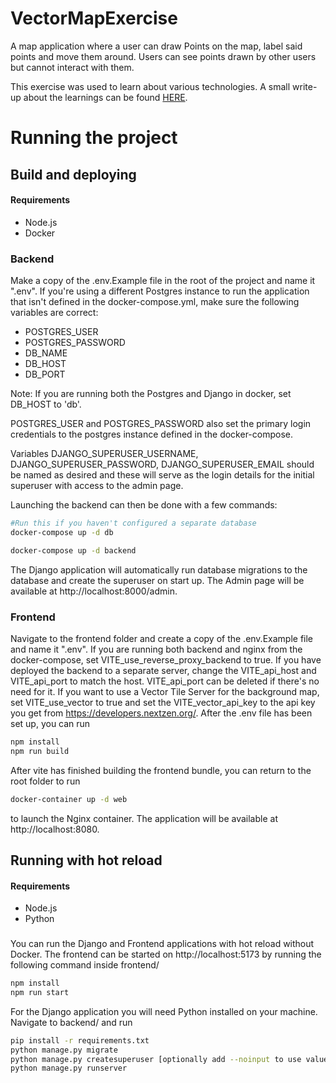 # VectorMapExercise
A map application where a user can draw Points on the map, label said points and move them around. Users can see points drawn by other users but cannot interact with them.

This exercise was used to learn about various technologies. A small write-up about the learnings can be found [HERE](docs/LearningGoals.md).

# Running the project

## Build and deploying

#### Requirements
- Node.js  
- Docker  

### Backend
Make a copy of the .env.Example file in the root of the project and name it ".env".
If you're using a different Postgres instance to run the application that isn't defined in the docker-compose.yml, make sure the following variables are correct: 
- POSTGRES_USER
- POSTGRES_PASSWORD
- DB_NAME
- DB_HOST
- DB_PORT  

Note: If you are running both the Postgres and Django in docker, set DB_HOST to 'db'.

POSTGRES_USER and POSTGRES_PASSWORD also set the primary login credentials to the postgres instance defined in the docker-compose.

Variables DJANGO_SUPERUSER_USERNAME, DJANGO_SUPERUSER_PASSWORD, DJANGO_SUPERUSER_EMAIL should be named as desired and these will serve as the login details for the initial superuser with access to the admin page.

Launching the backend can then be done with a few commands:
```bash
#Run this if you haven't configured a separate database
docker-compose up -d db

docker-compose up -d backend
```

The Django application will automatically run database migrations to the database and create the superuser on start up.
The Admin page will be available at http://localhost:8000/admin.

### Frontend
Navigate to the frontend folder and create a copy of the .env.Example file and name it ".env". If you are running both backend and nginx from the docker-compose, set VITE_use_reverse_proxy_backend to true. If you have deployed the backend to a separate server, change the VITE_api_host and VITE_api_port to match the host. VITE_api_port can be deleted if there's no need for it. If you want to use a Vector Tile Server for the background map, set VITE_use_vector to true and set the VITE_vector_api_key to the api key you get from https://developers.nextzen.org/. After the .env file has been set up, you can run
```bash
npm install
npm run build
```
After vite has finished building the frontend bundle, you can return to the root folder to run 
```bash
docker-container up -d web
```
to launch the Nginx container. The application will be available at http://localhost:8080.

## Running with hot reload

#### Requirements
- Node.js    
- Python

### 

You can run the Django and Frontend applications with hot reload without Docker. The frontend can be started on http://localhost:5173 by running the following command inside frontend/
```bash
npm install
npm run start
```
For the Django application you will need Python installed on your machine. Navigate to backend/ and run 
```bash
pip install -r requirements.txt
python manage.py migrate
python manage.py createsuperuser [optionally add --noinput to use values from .env]
python manage.py runserver
```

